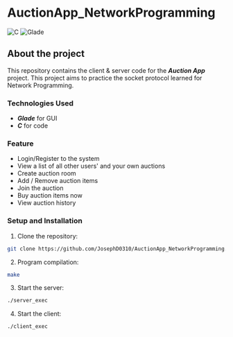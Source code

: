# AuctionApp_NetworkProgramming

![C](https://img.shields.io/badge/C-00599C?style=for-the-badge&logo=c&logoColor=white)
![Glade](https://img.shields.io/badge/Glade-0191C8?style=for-the-badge&logo=gnome&logoColor=white)

## About the project

This repository contains the client & server code for the ***Auction App*** project. This project aims to practice the socket protocol learned for Network Programming.

### Technologies Used

- ***Glade*** for GUI
- ***C*** for code

### Feature

- Login/Register to the system
- View a list of all other users' and your own auctions
- Create auction room
- Add / Remove auction items
- Join the auction
- Buy auction items now
- View auction history

<!-- GETTING STARTED -->

### Setup and Installation

1. Clone the repository:

```bash
git clone https://github.com/JosephD0310/AuctionApp_NetworkProgramming.git
```

2. Program compilation:

```bash
make
```

3. Start the server:

```bash
./server_exec
```

4. Start the client:

```bash
./client_exec
```
